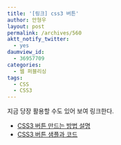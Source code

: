```yaml
---
title: '[링크] css3 버튼'
author: 안형우
layout: post
permalink: /archives/560
aktt_notify_twitter:
  - yes
daumview_id:
  - 36957709
categories:
  - 웹 퍼블리싱
tags:
  - CSS
  - CSS3
---
```

지금 당장 활용할 수도 있어 보여 링크한다.

*   [CSS3 버튼 만드는 방법 설명][1]
*   [CSS3 버튼 샘플과 코드][2]

 [1]: http://www.webdesignerwall.com/tutorials/css3-gradient-buttons/
 [2]: http://www.webdesignerwall.com/demo/css-buttons.html